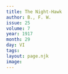 ```yaml
---
title: The Night-Hawk
author: B., F. W. 
issue: 25
volume: 7
year: 1917
month: 29
day: VI
tags:
layout: page.njk
image:
---
```



